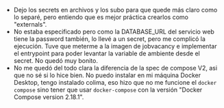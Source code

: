 - Dejo los secrets en archivos y los subo para que quede más claro como lo separé, pero entiendo que es mejor práctica crearlos como "externals".
- No estaba especificado pero como la DATABASE_URL del servicio web tiene la password también, lo llevé a un secret, pero me complicó la ejecución. Tuve que meterme a la imagen de jobvacancy e implementar el entrypoint para poder levantar la variable de ambiente desde el secret. No quedó muy bonito.
- No me quedó del todo clara la diferencia de la spec de compose V2, asi que no sé si lo hice bien. No puedo instalar en mi máquina Docker Desktop, tengo instalado colima, eso hizo que no me funcione el `docker compose` sino tener que usar `docker-compose` con la versión "Docker Compose version 2.18.1". 